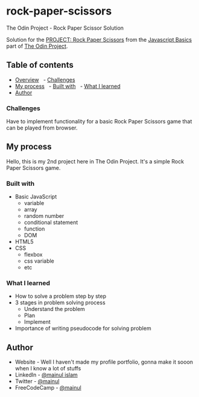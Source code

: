 # rock-paper-scissors
The Odin Project - Rock Paper Scissor Solution

Solution for the [PROJECT: Rock Paper Scissors](https://www.theodinproject.com/paths/foundations/courses/foundations/lessons/rock-paper-scissors) from the [Javascript Basics](https://www.theodinproject.com/paths/foundations/courses/foundations#javascript-basics) part of [The Odin Project](https://www.theodinproject.com/).
## Table of contents
- [Overview](#overview)
  - [Challenges](#challenges)
- [My process](#my-process)
  - [Built with](#built-with)
  - [What I learned](#what-i-learned)
- [Author](#author)

### Challenges
Have to implement functionality for a basic Rock Paper Scissors game that can be played from browser. 

## My process
Hello, this is my 2nd project here in The Odin Project. It's a simple Rock Paper Scissors game.

### Built with
- Basic JavaScript
    - variable
    - array
    - random number
    - conditional statement
    - function
    - DOM
- HTML5
- CSS
    - flexbox
    - css variable
    - etc

### What I learned
- How to solve a problem step by step
- 3 stages in problem solving process
    - Understand the problem
    - Plan
    - Implement
- Importance of writing pseudocode for solving problem


## Author
- Website - Well I haven't made my profile portfolio, gonna make it sooon when I know a lot of stuffs
- LinkedIn - [@mainul islam](https://www.linkedin.com/in/mainul-islam-nirob/)
- Twitter - [@mainul](https://twitter.com/Mainuli96601040)
- FreeCodeCamp - [@mainul](https://www.freecodecamp.org/mainul)
